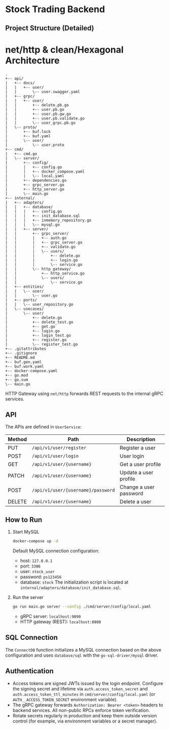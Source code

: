 # Stock Trading Backend

## Project Structure (Detailed)

# net/http & clean/Hexagonal Architecture
```
.
+-- api/
|   +-- docs/
|   |   +-- user/
|   |       \-- user.swagger.yaml
|   +-- grpc/
|   |   +-- user/
|   |       +-- delete.pb.go
|   |       +-- user.pb.go
|   |       +-- user.pb.gw.go
|   |       +-- user.pb.validate.go
|   |       \-- user_grpc.pb.go
|   \-- proto/
|       +-- buf.lock
|       +-- buf.yaml
|       \-- user/
|           \-- user.proto
+-- cmd/
|   +-- cmd.go
|   \-- server/
|       +-- config/
|       |   +-- config.go
|       |   +-- docker_compose.yaml
|       |   \-- local.yaml
|       +-- dependencies.go
|       +-- grpc_server.go
|       +-- http_server.go
|       \-- main.go
+-- internal/
|   +-- adapters/
|   |   +-- database/
|   |   |   +-- config.go
|   |   |   +-- init_database.sql
|   |   |   +-- inmemory_repository.go
|   |   |   \-- mysql.go
|   |   +-- server/
|   |       +-- grpc_server/
|   |       |   +-- auth.go
|   |       |   +-- grpc_server.go
|   |       |   +-- validate.go
|   |       |   \-- users/
|   |       |       +-- delete.go
|   |       |       +-- login.go
|   |       |       \-- service.go
|   |       \-- http_gateway/
|   |           +-- http_service.go
|   |           \-- users/
|   |               \-- service.go
|   +-- entities/
|   |   \-- user/
|   |       \-- user.go
|   +-- ports/
|   |   \-- user_repository.go
|   \-- usecases/
|       \-- user/
|           +-- delete.go
|           +-- delete_test.go
|           +-- get.go
|           +-- login.go
|           +-- login_test.go
|           +-- register.go
|           \-- register_test.go
+-- .gitattributes
+-- .gitignore
+-- README.md
+-- buf.gen.yaml
+-- buf.work.yaml
+-- docker-compose.yaml
+-- go.mod
+-- go.sum
\-- main.go
```

HTTP Gateway using `net/http` forwards REST requests to the internal gRPC services.

## API
The APIs are defined in `UserService`:

| Method | Path | Description |
| ------ | ----- | ----------- |
| PUT    | `/api/v1/user/register` | Register a user |
| POST   | `/api/v1/user/login`    | User login |
| GET    | `/api/v1/user/{username}` | Get a user profile |
| PATCH  | `/api/v1/user/{username}` | Update a user profile |
| POST   | `/api/v1/user/{username}/password` | Change a user password |
| DELETE | `/api/v1/user/{username}` | Delete a user |

## How to Run
1. Start MySQL
   ```bash
   docker-compose up -d
   ```
   Default MySQL connection configuration:
   - host: `127.0.0.1`
   - port: `3306`
   - user: `stock_user`
   - password: `ps123456`
   - database: `stock`
   The initialization script is located at `internal/adapters/database/init_database.sql`.

2. Run the server
   ```bash
   go run main.go server --config ./cmd/server/config/local.yaml
   ```
   - gRPC server: `localhost:9090`
   - HTTP gateway (REST): `localhost:8080`

## SQL Connection
The `ConnectDB` function initializes a MySQL connection based on the above configuration and uses `database/sql` with the `go-sql-driver/mysql` driver.

## Authentication
- Access tokens are signed JWTs issued by the login endpoint. Configure the signing secret and lifetime via `auth.access_token_secret` and `auth.access_token_ttl_minutes` in `cmd/server/config/local.yaml` (or `AUTH__ACCESS_TOKEN_SECRET` environment variable).
- The gRPC gateway forwards `Authorization: Bearer <token>` headers to backend services. All non-public RPCs enforce token verification.
- Rotate secrets regularly in production and keep them outside version control (for example, via environment variables or a secret manager).


